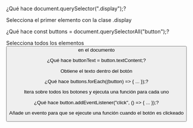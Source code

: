 ¿Qué hace document.querySelector(".display");?

Selecciona el primer elemento con la clase .display


¿Qué hace const buttons = document.querySelectorAll("button");?

Selecciona todos los elementos <button> en el documento


¿Qué hace buttonText = button.textContent;?

Obtiene el texto dentro del botón


¿Qué hace buttons.forEach((button) => { ... });?

Itera sobre todos los botones y ejecuta una función para cada uno


¿Qué hace button.addEventListener("click", () => { ... });?

Añade un evento para que se ejecute una función cuando el botón es clickeado